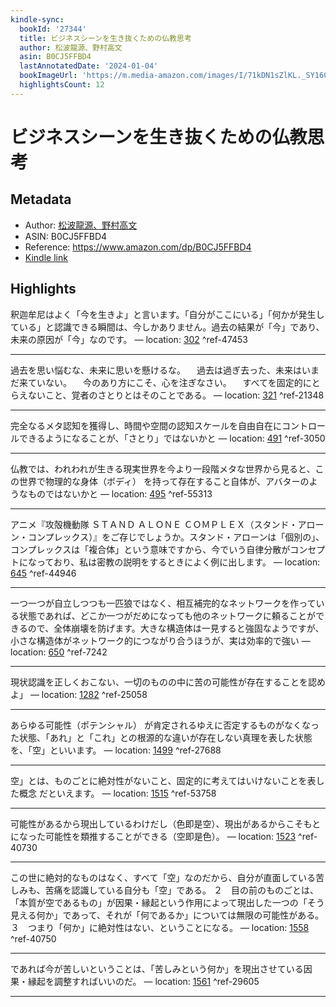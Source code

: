 ```yaml
---
kindle-sync:
  bookId: '27344'
  title: ビジネスシーンを生き抜くための仏教思考
  author: 松波龍源、野村高文
  asin: B0CJ5FFBD4
  lastAnnotatedDate: '2024-01-04'
  bookImageUrl: 'https://m.media-amazon.com/images/I/71kDN1sZlKL._SY160.jpg'
  highlightsCount: 12
---
```

# ビジネスシーンを生き抜くための仏教思考
## Metadata
* Author: [松波龍源、野村高文](https://www.amazon.comundefined)
* ASIN: B0CJ5FFBD4
* Reference: https://www.amazon.com/dp/B0CJ5FFBD4
* [Kindle link](kindle://book?action=open&asin=B0CJ5FFBD4)

## Highlights
釈迦牟尼はよく「今を生きよ」と言います。「自分がここにいる」「何かが発生している」と認識できる瞬間は、今しかありません。過去の結果が「今」であり、未来の原因が「今」なのです。 — location: [302](kindle://book?action=open&asin=B0CJ5FFBD4&location=302) ^ref-47453

---
過去を思い悩むな、未来に思いを懸けるな。 　過去は過ぎ去った、未来はいまだ来ていない。 　今のあり方にこそ、心を注ぎなさい。 　すべてを固定的にとらえないこと、覚者のさとりとはそのことである。 — location: [321](kindle://book?action=open&asin=B0CJ5FFBD4&location=321) ^ref-21348

---
完全なるメタ認知を獲得し、時間や空間の認知スケールを自由自在にコントロールできるようになることが、「さとり」ではないかと — location: [491](kindle://book?action=open&asin=B0CJ5FFBD4&location=491) ^ref-3050

---
仏教では、われわれが生きる現実世界を今より一段階メタな世界から見ると、この世界で物理的な身体（ボディ） を持って存在すること自体が、アバターのようなものではないかと — location: [495](kindle://book?action=open&asin=B0CJ5FFBD4&location=495) ^ref-55313

---
アニメ『攻殻機動隊 ＳＴＡＮＤ ＡＬＯＮＥ ＣＯＭＰＬＥＸ（スタンド・アローン・コンプレックス）』をご存じでしょうか。スタンド・アローンは「個別の」、コンプレックスは「複合体」という意味ですから、今でいう自律分散がコンセプトになっており、私は密教の説明をするときによく例に出します。 — location: [645](kindle://book?action=open&asin=B0CJ5FFBD4&location=645) ^ref-44946

---
一つ一つが自立しつつも一匹狼ではなく、相互補完的なネットワークを作っている状態であれば、どこか一つがだめになっても他のネットワークに頼ることができるので、全体崩壊を防げます。大きな構造体は一見すると強固なようですが、小さな構造体がネットワーク的につながり合うほうが、実は効率的で強い — location: [650](kindle://book?action=open&asin=B0CJ5FFBD4&location=650) ^ref-7242

---
現状認識を正しくおこない、一切のものの中に苦の可能性が存在することを認めよ」 — location: [1282](kindle://book?action=open&asin=B0CJ5FFBD4&location=1282) ^ref-25058

---
あらゆる可能性（ポテンシャル） が肯定されるゆえに否定するものがなくなった状態、「あれ」と「これ」との根源的な違いが存在しない真理を表した状態を、「空」といいます。 — location: [1499](kindle://book?action=open&asin=B0CJ5FFBD4&location=1499) ^ref-27688

---
空」とは、ものごとに絶対性がないこと、固定的に考えてはいけないことを表した概念 だといえます。 — location: [1515](kindle://book?action=open&asin=B0CJ5FFBD4&location=1515) ^ref-53758

---
可能性があるから現出しているわけだし（色即是空）、現出があるからこそもとになった可能性を類推することができる（空即是色）。 — location: [1523](kindle://book?action=open&asin=B0CJ5FFBD4&location=1523) ^ref-40730

---
この世に絶対的なものはなく、すべて「空」なのだから、自分が直面している苦しみも、苦痛を認識している自分も「空」である。 ２　目の前のものごとは、「本質が空であるもの」が因果・縁起という作用によって現出した一つの「そう見える何か」であって、それが「何であるか」については無限の可能性がある。 ３　つまり「何か」に絶対性はない、ということになる。 — location: [1558](kindle://book?action=open&asin=B0CJ5FFBD4&location=1558) ^ref-40750

---
であれば今が苦しいということは、「苦しみという何か」を現出させている因果・縁起を調整すればいいのだ。 — location: [1561](kindle://book?action=open&asin=B0CJ5FFBD4&location=1561) ^ref-29605

---
